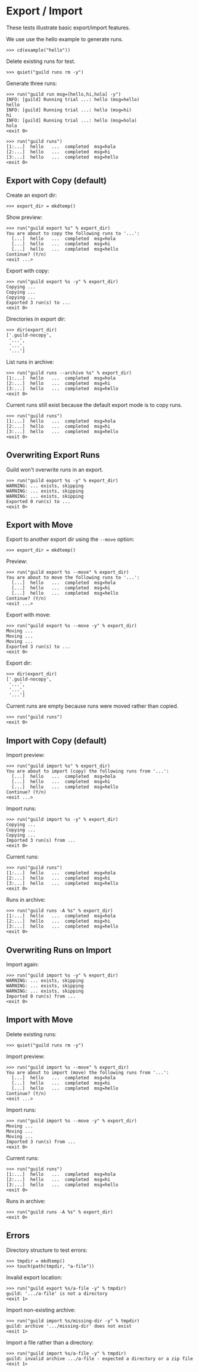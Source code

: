 # Export / Import

These tests illustrate basic export/import features.

We use use the hello example to generate runs.

    >>> cd(example("hello"))

Delete existing runs for test.

    >>> quiet("guild runs rm -y")

Generate three runs:

    >>> run("guild run msg=[hello,hi,hola] -y")
    INFO: [guild] Running trial ...: hello (msg=hello)
    hello
    INFO: [guild] Running trial ...: hello (msg=hi)
    hi
    INFO: [guild] Running trial ...: hello (msg=hola)
    hola
    <exit 0>

    >>> run("guild runs")
    [1:...]  hello   ...  completed  msg=hola
    [2:...]  hello   ...  completed  msg=hi
    [3:...]  hello   ...  completed  msg=hello
    <exit 0>

## Export with Copy (default)

Create an export dir:

    >>> export_dir = mkdtemp()

Show preview:

    >>> run("guild export %s" % export_dir)
    You are about to copy the following runs to '...':
      [...]  hello   ...  completed  msg=hola
      [...]  hello   ...  completed  msg=hi
      [...]  hello   ...  completed  msg=hello
    Continue? (Y/n)
    <exit ...>

Export with copy:

    >>> run("guild export %s -y" % export_dir)
    Copying ...
    Copying ...
    Copying ...
    Exported 3 run(s) to ...
    <exit 0>

Directories in export dir:

    >>> dir(export_dir)
    ['.guild-nocopy',
     '...',
     '...',
     '...']

List runs in archive:

    >>> run("guild runs --archive %s" % export_dir)
    [1:...]  hello   ...  completed  msg=hola
    [2:...]  hello   ...  completed  msg=hi
    [3:...]  hello   ...  completed  msg=hello
    <exit 0>

Current runs still exist because the default export mode is to copy
runs.

    >>> run("guild runs")
    [1:...]  hello   ...  completed  msg=hola
    [2:...]  hello   ...  completed  msg=hi
    [3:...]  hello   ...  completed  msg=hello
    <exit 0>

## Overwriting Export Runs

Guild won't overwrite runs in an export.

    >>> run("guild export %s -y" % export_dir)
    WARNING: ... exists, skipping
    WARNING: ... exists, skipping
    WARNING: ... exists, skipping
    Exported 0 run(s) to ...
    <exit 0>

## Export with Move

Export to another export dir using the `--move` option:

    >>> export_dir = mkdtemp()

Preview:

    >>> run("guild export %s --move" % export_dir)
    You are about to move the following runs to '...':
      [...]  hello   ...  completed  msg=hola
      [...]  hello   ...  completed  msg=hi
      [...]  hello   ...  completed  msg=hello
    Continue? (Y/n)
    <exit ...>

Export with move:

    >>> run("guild export %s --move -y" % export_dir)
    Moving ...
    Moving ...
    Moving ...
    Exported 3 run(s) to ...
    <exit 0>

Export dir:

    >>> dir(export_dir)
    ['.guild-nocopy',
     '...',
     '...',
     '...']

Current runs are empty because runs were moved rather than copied.

    >>> run("guild runs")
    <exit 0>

## Import with Copy (default)

Import preview:

    >>> run("guild import %s" % export_dir)
    You are about to import (copy) the following runs from '...':
      [...]  hello   ...  completed  msg=hola
      [...]  hello   ...  completed  msg=hi
      [...]  hello   ...  completed  msg=hello
    Continue? (Y/n)
    <exit ...>

Import runs:

    >>> run("guild import %s -y" % export_dir)
    Copying ...
    Copying ...
    Copying ...
    Imported 3 run(s) from ...
    <exit 0>

Current runs:

    >>> run("guild runs")
    [1:...]  hello   ...  completed  msg=hola
    [2:...]  hello   ...  completed  msg=hi
    [3:...]  hello   ...  completed  msg=hello
    <exit 0>

Runs in archive:

    >>> run("guild runs -A %s" % export_dir)
    [1:...]  hello   ...  completed  msg=hola
    [2:...]  hello   ...  completed  msg=hi
    [3:...]  hello   ...  completed  msg=hello
    <exit 0>

## Overwriting Runs on Import

Import again:

    >>> run("guild import %s -y" % export_dir)
    WARNING: ... exists, skipping
    WARNING: ... exists, skipping
    WARNING: ... exists, skipping
    Imported 0 run(s) from ...
    <exit 0>

## Import with Move

Delete existing runs:

    >>> quiet("guild runs rm -y")

Import preview:

    >>> run("guild import %s --move" % export_dir)
    You are about to import (move) the following runs from '...':
      [...]  hello   ...  completed  msg=hola
      [...]  hello   ...  completed  msg=hi
      [...]  hello   ...  completed  msg=hello
    Continue? (Y/n)
    <exit ...>

Import runs:

    >>> run("guild import %s --move -y" % export_dir)
    Moving ...
    Moving ...
    Moving ...
    Imported 3 run(s) from ...
    <exit 0>

Current runs:

    >>> run("guild runs")
    [1:...]  hello   ...  completed  msg=hola
    [2:...]  hello   ...  completed  msg=hi
    [3:...]  hello   ...  completed  msg=hello
    <exit 0>

Runs in archive:

    >>> run("guild runs -A %s" % export_dir)
    <exit 0>

## Errors

Directory structure to test errors:

    >>> tmpdir = mkdtemp()
    >>> touch(path(tmpdir, "a-file"))

Invalid export location:

    >>> run("guild export %s/a-file -y" % tmpdir)
    guild: '.../a-file' is not a directory
    <exit 1>

Import non-existing archive:

    >>> run("guild import %s/missing-dir -y" % tmpdir)
    guild: archive '.../missing-dir' does not exist
    <exit 1>

Import a file rather than a directory:

    >>> run("guild import %s/a-file -y" % tmpdir)
    guild: invalid archive .../a-file - expected a directory or a zip file
    <exit 1>

